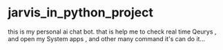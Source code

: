 # jarvis_in_python_project
this is my personal ai chat bot. that is help me to check real time Qeurys , and open my System apps , and other many command it's can do it...
